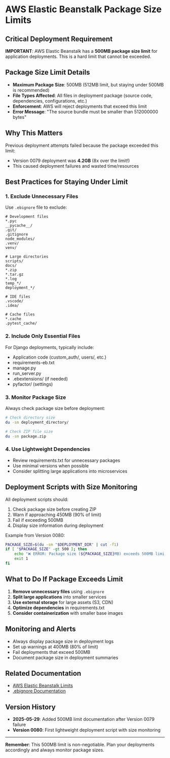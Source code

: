 # AWS Elastic Beanstalk Package Size Limits

## Critical Deployment Requirement

**IMPORTANT**: AWS Elastic Beanstalk has a **500MB package size limit** for application deployments. This is a hard limit that cannot be exceeded.

## Package Size Limit Details

- **Maximum Package Size**: 500MB (512MB limit, but staying under 500MB is recommended)
- **File Types Affected**: All files in deployment package (source code, dependencies, configurations, etc.)
- **Enforcement**: AWS will reject deployments that exceed this limit
- **Error Message**: "The source bundle must be smaller than 512000000 bytes"

## Why This Matters

Previous deployment attempts failed because the package exceeded this limit:
- Version 0079 deployment was **4.2GB** (8x over the limit!)
- This caused deployment failures and wasted time/resources

## Best Practices for Staying Under Limit

### 1. Exclude Unnecessary Files

Use `.ebignore` file to exclude:
```
# Development files
*.pyc
__pycache__/
.git/
.gitignore
node_modules/
.venv/
venv/

# Large directories
scripts/
docs/
*.zip
*.tar.gz
*.log
temp_*/
deployment_*/

# IDE files
.vscode/
.idea/

# Cache files
*.cache
.pytest_cache/
```

### 2. Include Only Essential Files

For Django deployments, typically include:
- Application code (custom_auth/, users/, etc.)
- requirements-eb.txt
- manage.py
- run_server.py
- .ebextensions/ (if needed)
- pyfactor/ (settings)

### 3. Monitor Package Size

Always check package size before deployment:
```bash
# Check directory size
du -sm deployment_directory/

# Check ZIP file size
du -sm package.zip
```

### 4. Use Lightweight Dependencies

- Review requirements.txt for unnecessary packages
- Use minimal versions when possible
- Consider splitting large applications into microservices

## Deployment Scripts with Size Monitoring

All deployment scripts should:
1. Check package size before creating ZIP
2. Warn if approaching 450MB (90% of limit)
3. Fail if exceeding 500MB
4. Display size information during deployment

Example from Version 0080:
```bash
PACKAGE_SIZE=$(du -sm "$DEPLOYMENT_DIR" | cut -f1)
if [ "$PACKAGE_SIZE" -gt 500 ]; then
    echo "❌ ERROR: Package size (${PACKAGE_SIZE}MB) exceeds 500MB limit!"
    exit 1
fi
```

## What to Do If Package Exceeds Limit

1. **Remove unnecessary files** using `.ebignore`
2. **Split large applications** into smaller services
3. **Use external storage** for large assets (S3, CDN)
4. **Optimize dependencies** in requirements.txt
5. **Consider containerization** with smaller base images

## Monitoring and Alerts

- Always display package size in deployment logs
- Set up warnings at 400MB (80% of limit)
- Fail deployments that exceed 500MB
- Document package size in deployment summaries

## Related Documentation

- [AWS Elastic Beanstalk Limits](https://docs.aws.amazon.com/elasticbeanstalk/latest/dg/applications-sourcebundle.html)
- [.ebignore Documentation](https://docs.aws.amazon.com/elasticbeanstalk/latest/dg/ebignore.html)

## Version History

- **2025-05-29**: Added 500MB limit documentation after Version 0079 failure
- **Version 0080**: First lightweight deployment script with size monitoring

---

**Remember**: This 500MB limit is non-negotiable. Plan your deployments accordingly and always monitor package sizes.
